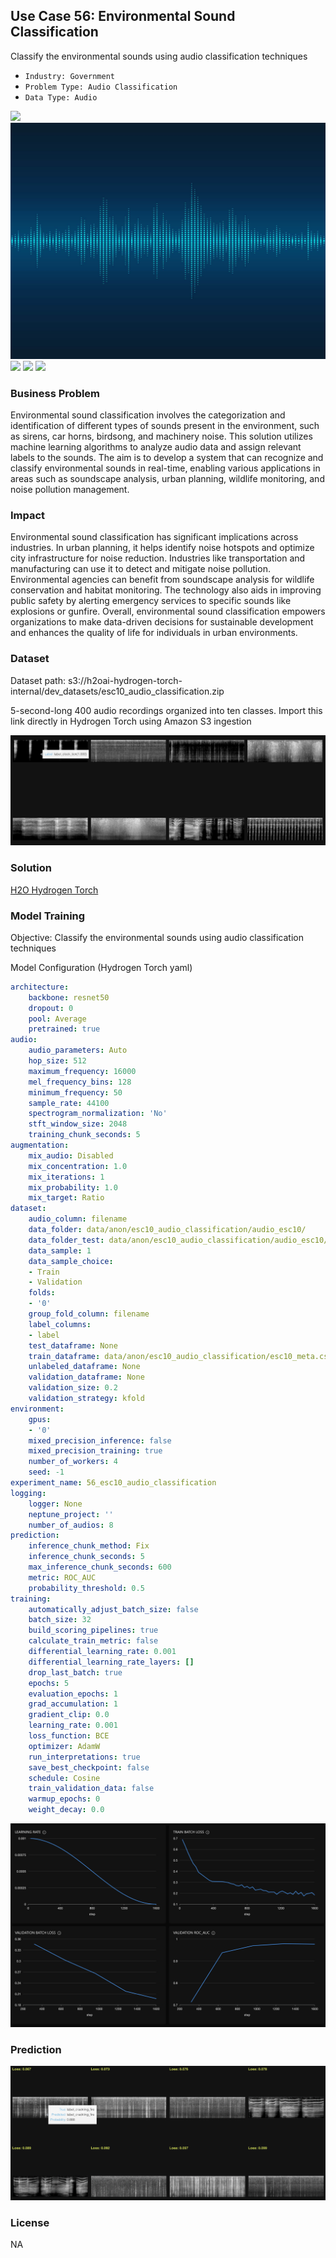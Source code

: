 ## Use Case 56: Environmental Sound Classification

Classify the environmental sounds using audio classification techniques

- `Industry: Government`
- `Problem Type: Audio Classification`
- `Data Type: Audio`

![](https://github.com/h2oai/ht-catalog/blob/646864e3c695f7c721514159bd6c59520dab7438/Assets/use-cases/environmental_sounds/cover.png)
![](https://github.com/h2oai/ht-catalog/blob/646864e3c695f7c721514159bd6c59520dab7438/Assets/use-cases/environmental_sounds/cover.jpg)
![](https://github.com/h2oai/ht-catalog/blob/646864e3c695f7c721514159bd6c59520dab7438/Assets/use-cases/environmental_sounds/cover.jpeg)
![](https://github.com/h2oai/ht-catalog/blob/646864e3c695f7c721514159bd6c59520dab7438/Assets/use-cases/environmental_sounds/cover.webp)
![](https://github.com/h2oai/ht-catalog/blob/646864e3c695f7c721514159bd6c59520dab7438/Assets/use-cases/environmental_sounds/cover)

### Business Problem 

Environmental sound classification involves the categorization and identification of different types of sounds present in the environment, such as sirens, car horns, birdsong, and machinery noise. This solution utilizes machine learning algorithms to analyze audio data and assign relevant labels to the sounds. The aim is to develop a system that can recognize and classify environmental sounds in real-time, enabling various applications in areas such as soundscape analysis, urban planning, wildlife monitoring, and noise pollution management.

### Impact

Environmental sound classification has significant implications across industries. In urban planning, it helps identify noise hotspots and optimize city infrastructure for noise reduction. Industries like transportation and manufacturing can use it to detect and mitigate noise pollution. Environmental agencies can benefit from soundscape analysis for wildlife conservation and habitat monitoring. The technology also aids in improving public safety by alerting emergency services to specific sounds like explosions or gunfire. Overall, environmental sound classification empowers organizations to make data-driven decisions for sustainable development and enhances the quality of life for individuals in urban environments.

### Dataset

Dataset path: s3://h2oai-hydrogen-torch-internal/dev_datasets/esc10_audio_classification.zip

5-second-long 400 audio recordings organized into ten classes. Import this link directly in Hydrogen Torch using Amazon S3 ingestion

![train data](https://github.com/h2oai/ht-catalog/blob/646864e3c695f7c721514159bd6c59520dab7438/Assets/use-cases/environmental_sounds/train%20data.png)

### Solution

[H2O Hydrogen Torch](https://docs.h2o.ai/h2o-hydrogen-torch/)

### Model Training

Objective: Classify the environmental sounds using audio classification techniques

Model Configuration (Hydrogen Torch yaml)

```yaml
architecture:
    backbone: resnet50
    dropout: 0
    pool: Average
    pretrained: true
audio:
    audio_parameters: Auto
    hop_size: 512
    maximum_frequency: 16000
    mel_frequency_bins: 128
    minimum_frequency: 50
    sample_rate: 44100
    spectrogram_normalization: 'No'
    stft_window_size: 2048
    training_chunk_seconds: 5
augmentation:
    mix_audio: Disabled
    mix_concentration: 1.0
    mix_iterations: 1
    mix_probability: 1.0
    mix_target: Ratio
dataset:
    audio_column: filename
    data_folder: data/anon/esc10_audio_classification/audio_esc10/
    data_folder_test: data/anon/esc10_audio_classification/audio_esc10/
    data_sample: 1
    data_sample_choice:
    - Train
    - Validation
    folds:
    - '0'
    group_fold_column: filename
    label_columns:
    - label
    test_dataframe: None
    train_dataframe: data/anon/esc10_audio_classification/esc10_meta.csv
    unlabeled_dataframe: None
    validation_dataframe: None
    validation_size: 0.2
    validation_strategy: kfold
environment:
    gpus:
    - '0'
    mixed_precision_inference: false
    mixed_precision_training: true
    number_of_workers: 4
    seed: -1
experiment_name: 56_esc10_audio_classification
logging:
    logger: None
    neptune_project: ''
    number_of_audios: 8
prediction:
    inference_chunk_method: Fix
    inference_chunk_seconds: 5
    max_inference_chunk_seconds: 600
    metric: ROC_AUC
    probability_threshold: 0.5
training:
    automatically_adjust_batch_size: false
    batch_size: 32
    build_scoring_pipelines: true
    calculate_train_metric: false
    differential_learning_rate: 0.001
    differential_learning_rate_layers: []
    drop_last_batch: true
    epochs: 5
    evaluation_epochs: 1
    grad_accumulation: 1
    gradient_clip: 0.0
    learning_rate: 0.001
    loss_function: BCE
    optimizer: AdamW
    run_interpretations: true
    save_best_checkpoint: false
    schedule: Cosine
    train_validation_data: false
    warmup_epochs: 0
    weight_decay: 0.0

```

![chart](https://github.com/h2oai/ht-catalog/blob/646864e3c695f7c721514159bd6c59520dab7438/Assets/use-cases/environmental_sounds/chart.png)


### Prediction

![Predictions](https://github.com/h2oai/ht-catalog/blob/646864e3c695f7c721514159bd6c59520dab7438/Assets/use-cases/environmental_sounds/Validation%20Predictions.png)

### License

NA
